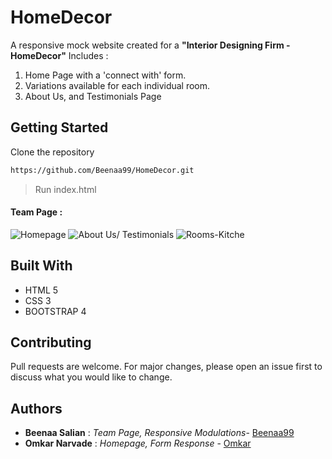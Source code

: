 # HomeDecor
A responsive mock website created for a **"Interior Designing Firm - HomeDecor"**
Includes :
1. Home Page with a 'connect with' form.
2. Variations available for each individual room.
3. About Us, and Testimonials Page

## Getting Started

Clone the repository 

```bash
https://github.com/Beenaa99/HomeDecor.git
```
> Run index.html

#### Team Page :


![Homepage](https://user-images.githubusercontent.com/41384994/87601738-51dd8700-c713-11ea-9a0c-f492602af0af.png)
![About Us/ Testimonials](https://user-images.githubusercontent.com/41384994/87601834-83eee900-c713-11ea-8145-cbc7b69c2908.png)
![Rooms-Kitche](https://user-images.githubusercontent.com/41384994/87601850-8a7d6080-c713-11ea-856d-5351a98f8e71.png)

## Built With

- HTML 5
- CSS 3
- BOOTSTRAP 4

## Contributing

Pull requests are welcome. 
For major changes, please open an issue first to discuss what you would like to change.

## Authors
  - **Beenaa Salian** : *Team Page, Responsive Modulations*-  [Beenaa99](https://github.com/Beenaa99)
  - **Omkar Narvade**  : *Homepage, Form Response* - [Omkar](https://github.com/1483369)
